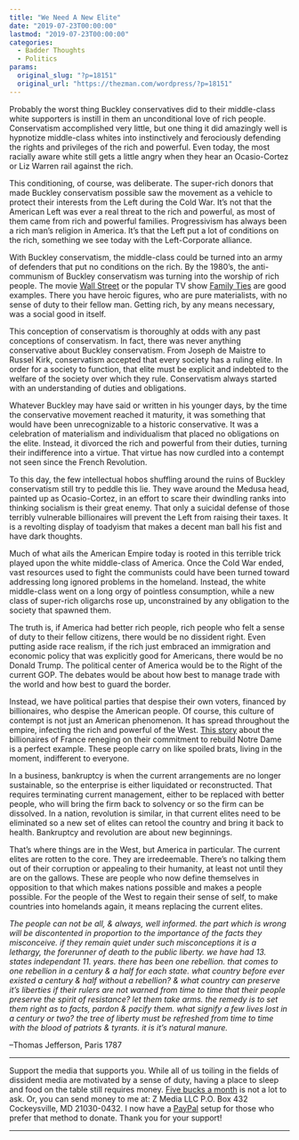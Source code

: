 ```yaml
---
title: "We Need A New Elite"
date: "2019-07-23T00:00:00"
lastmod: "2019-07-23T00:00:00"
categories:
  - Badder Thoughts
  - Politics
params:
  original_slug: "?p=18151"
  original_url: "https://thezman.com/wordpress/?p=18151"
---
```


Probably the worst thing Buckley conservatives did to their middle-class
white supporters is instill in them an unconditional love of rich
people. Conservatism accomplished very little, but one thing it did
amazingly well is hypnotize middle-class whites into instinctively and
ferociously defending the rights and privileges of the rich and
powerful. Even today, the most racially aware white still gets a little
angry when they hear an Ocasio-Cortez or Liz Warren rail against the
rich.

This conditioning, of course, was deliberate. The super-rich donors that
made Buckley conservatism possible saw the movement as a vehicle to
protect their interests from the Left during the Cold War. It’s not that
the American Left was ever a real threat to the rich and powerful, as
most of them came from rich and powerful families. Progressivism has
always been a rich man’s religion in America. It’s that the Left put a
lot of conditions on the rich, something we see today with the
Left-Corporate alliance.

With Buckley conservatism, the middle-class could be turned into an army
of defenders that put no conditions on the rich. By the 1980’s, the
anti-communism of Buckley conservatism was turning into the worship of
rich people. The movie <a href="https://www.imdb.com/title/tt0094291/"
rel="noopener noreferrer" target="_blank">Wall Street</a> or the popular
TV show <a href="https://www.imdb.com/title/tt0083413/"
rel="noopener noreferrer" target="_blank">Family Ties</a> are good
examples. There you have heroic figures, who are pure materialists, with
no sense of duty to their fellow man. Getting rich, by any means
necessary, was a social good in itself.

This conception of conservatism is thoroughly at odds with any past
conceptions of conservatism. In fact, there was never anything
conservative about Buckley conservatism. From Joseph de Maistre to
Russel Kirk, conservatism accepted that every society has a ruling
elite. In order for a society to function, that elite must be explicit
and indebted to the welfare of the society over which they rule.
Conservatism always started with an understanding of duties and
obligations.

Whatever Buckley may have said or written in his younger days, by the
time the conservative movement reached it maturity, it was something
that would have been unrecognizable to a historic conservative. It was a
celebration of materialism and individualism that placed no obligations
on the elite. Instead, it divorced the rich and powerful from their
duties, turning their indifference into a virtue. That virtue has now
curdled into a contempt not seen since the French Revolution.

To this day, the few intellectual hobos shuffling around the ruins of
Buckley conservatism still try to peddle this lie. They wave around the
Medusa head, painted up as Ocasio-Cortez, in an effort to scare their
dwindling ranks into thinking socialism is their great enemy. That only
a suicidal defense of those terribly vulnerable billionaires will
prevent the Left from raising their taxes. It is a revolting display of
toadyism that makes a decent man ball his fist and have dark thoughts.

Much of what ails the American Empire today is rooted in this terrible
trick played upon the white middle-class of America. Once the Cold War
ended, vast resources used to fight the communists could have been
turned toward addressing long ignored problems in the homeland. Instead,
the white middle-class went on a long orgy of pointless consumption,
while a new class of super-rich oligarchs rose up, unconstrained by any
obligation to the society that spawned them.

The truth is, if America had better rich people, rich people who felt a
sense of duty to their fellow citizens, there would be no dissident
right. Even putting aside race realism, if the rich just embraced an
immigration and economic policy that was explicitly good for Americans,
there would be no Donald Trump. The political center of America would be
to the Right of the current GOP. The debates would be about how best to
manage trade with the world and how best to guard the border.

Instead, we have political parties that despise their own voters,
financed by billionaires, who despise the American people. Of course,
this culture of contempt is not just an American phenomenon. It has
spread throughout the empire, infecting the rich and powerful of the
West. <a
href="https://www.theguardian.com/commentisfree/2019/jul/18/ruins-notre-dame-billionaires-french-philanthropy"
rel="noopener noreferrer" target="_blank">This story</a> about the
billionaires of France reneging on their commitment to rebuild Notre
Dame is a perfect example. These people carry on like spoiled brats,
living in the moment, indifferent to everyone.

In a business, bankruptcy is when the current arrangements are no longer
sustainable, so the enterprise is either liquidated or reconstructed.
That requires terminating current management, either to be replaced with
better people, who will bring the firm back to solvency or so the firm
can be dissolved. In a nation, revolution is similar, in that current
elites need to be eliminated so a new set of elites can retool the
country and bring it back to health. Bankruptcy and revolution are about
new beginnings.

That’s where things are in the West, but America in particular. The
current elites are rotten to the core. They are irredeemable. There’s no
talking them out of their corruption or appealing to their humanity, at
least not until they are on the gallows. These are people who now define
themselves in opposition to that which makes nations possible and makes
a people possible. For the people of the West to regain their sense of
self, to make countries into homelands again, it means replacing the
current elites.

*The people can not be all, & always, well informed. the part which is
wrong will be discontented in proportion to the importance of the facts
they misconceive. if they remain quiet under such misconceptions it is a
lethargy, the forerunner of death to the public liberty. we have had 13.
states independant 11. years. there has been one rebellion. that comes
to one rebellion in a century & a half for each state. what country
before ever existed a century & half without a rebellion? & what country
can preserve it’s liberties if their rulers are not warned from time to
time that their people preserve the spirit of resistance? let them take
arms. the remedy is to set them right as to facts, pardon & pacify them.
what signify a few lives lost in a century or two? the tree of liberty
must be refreshed from time to time with the blood of patriots &
tyrants. it is it’s natural manure.*

–Thomas Jefferson, Paris 1787

------------------------------------------------------------------------

Support the media that supports you. While all of us toiling in the
fields of dissident media are motivated by a sense of duty, having a
place to sleep and food on the table still requires money.
<a href="https://www.subscribestar.com/the-z-blog"
rel="noopener noreferrer" target="_blank">Five bucks a month</a> is not
a lot to ask. Or, you can send money to me at: Z Media LLC P.O. Box 432
Cockeysville, MD 21030-0432. I now have a <a
href="https://www.paypal.com/cgi-bin/webscr?cmd=_s-xclick&amp;hosted_button_id=UDAS2Q8JYA6CN&amp;source=url"
rel="noopener noreferrer" target="_blank">PayPal</a> setup for those who
prefer that method to donate. Thank you for your support!

------------------------------------------------------------------------
